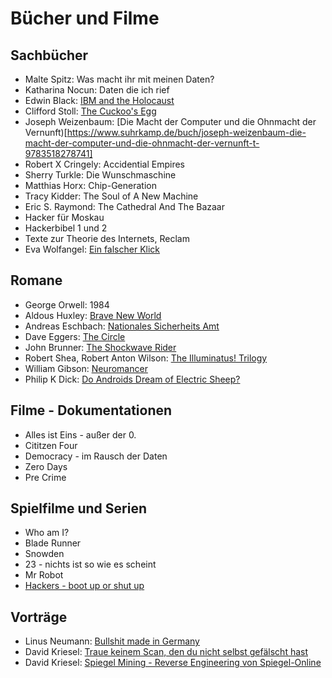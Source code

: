 # Bücher und Filme
## Sachbücher
- Malte Spitz: Was macht ihr mit meinen Daten?
- Katharina Nocun: Daten die ich rief
- Edwin Black: [IBM and the Holocaust](https://en.wikipedia.org/wiki/IBM_and_the_Holocaust)
- Clifford Stoll: [The Cuckoo's Egg](https://en.wikipedia.org/wiki/The_Cuckoo%27s_Egg_(book))
- Joseph Weizenbaum: [Die Macht der Computer und die Ohnmacht der Vernunft)[https://www.suhrkamp.de/buch/joseph-weizenbaum-die-macht-der-computer-und-die-ohnmacht-der-vernunft-t-9783518278741]
- Robert X Cringely: Accidential Empires
- Sherry Turkle: Die Wunschmaschine
- Matthias Horx: Chip-Generation
- Tracy Kidder: The Soul of A New Machine
- Eric S. Raymond: The Cathedral And The Bazaar
- Hacker für Moskau
- Hackerbibel 1 und 2
- Texte zur Theorie des Internets, Reclam
- Eva Wolfangel: [Ein falscher Klick](https://www.penguin.de/Paperback/Ein-falscher-Klick/Eva-Wolfangel/Penguin/e602114.rhd)

## Romane
- George Orwell: 1984
- Aldous Huxley: [Brave New World](https://en.wikipedia.org/wiki/Brave_New_World)
- Andreas Eschbach: [Nationales Sicherheits Amt](https://de.wikipedia.org/wiki/NSA_%E2%80%93_Nationales_Sicherheits-Amt)
- Dave Eggers: [The Circle](https://en.wikipedia.org/wiki/The_Circle_(Eggers_novel))
- John Brunner: [The Shockwave Rider](https://en.wikipedia.org/wiki/The_Shockwave_Rider)
- Robert Shea, Robert Anton Wilson: [The Illuminatus! Trilogy](https://en.wikipedia.org/wiki/The_Illuminatus!_Trilogy)
- William Gibson: [Neuromancer](https://en.wikipedia.org/wiki/Neuromancer)
- Philip K Dick: [Do Androids Dream of Electric Sheep?](https://en.wikipedia.org/wiki/Do_Androids_Dream_of_Electric_Sheep%3F)

## Filme - Dokumentationen
- Alles ist Eins - außer der 0.
- Cititzen Four
- Democracy - im Rausch der Daten
- Zero Days
- Pre Crime

## Spielfilme und Serien
- Who am I?
- Blade Runner
- Snowden
- 23 - nichts ist so wie es scheint
- Mr Robot
- [Hackers - boot up or shut up](https://en.wikipedia.org/wiki/Hackers_(film))

## Vorträge
- Linus Neumann: [Bullshit made in Germany](https://media.ccc.de/v/30C3_-_5210_-_de_-_saal_g_-_201312282030_-_bullshit_made_in_germany_-_linus_neumann)
- David Kriesel: [Traue keinem Scan, den du nicht selbst gefälscht hast](https://media.ccc.de/v/31c3_-_6558_-_de_-_saal_g_-_201412282300_-_traue_keinem_scan_den_du_nicht_selbst_gefalscht_hast_-_david_kriesel)
- David Kriesel: [Spiegel Mining - Reverse Engineering von Spiegel-Online](https://media.ccc.de/v/33c3-7912-spiegelmining_reverse_engineering_von_spiegel-online)

